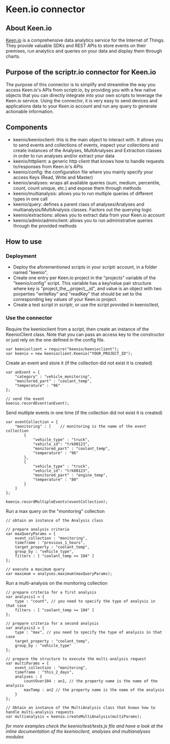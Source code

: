 # Keen.io connector
## About Keen.io
[Keen.io](https://www.keen.io) is a comprehensive data analytics service for the Internet of Things. They provide valuable SDKs and REST APIs to store events on their premises, run analytics and queries on your data and display them through charts. 
 
## Purpose of the scriptr.io connector for Keen.io
The purpose of this connector is to simplify and streamline the way you access Keen.io's APIs from scriptr.io, by providing you with a few native objects that you can directly integrate into your own scripts to leverage the Keen.io service. Using the connector, it is very easy to send devices and applications data to your Keen.io account and run any query to generate actionable information.

## Components
- keenio/keenioclient: this is the main object to interact with. It allows you to send events and collections of events, inspect your collections and create instances of the Analyses, MultiAnalyses and Extraction classes in order to run analyses and/or extract your data 
- keenio/httplient: a generic http client that knows how to handle requests to/responses from Keen.io's APIs
- keenio/config: the configuration file where you mainly specify your access Keys (Read, Write and Master)
- keenio/analyses: wraps all available queries (sum, medium, percentile, count, count unique, etc.) and expose them through methods
- keenio/multianalysis: allows you to run multiple queries of different types in one call
- keenio/query: defines a parent class of analyses/Analyses and multianalysis/MultiAnalysis classes. Factors out the querying logic
- keenio/extractions: allows you to extract data from your Keen.io account
- keenio/admin/adminclient: allows you to run administrative queries through the provided methods

## How to use

### Deployment
- Deploy the aforementioned scripts in your scriptr account, in a folder named "keenio",
- Create one entry per Keen.io project in the "projects" variable of the "keenio/config" script. This variable has a key/value pair structure where
key is "project_the__project__id", and value is an object with two porperties "writeKey" and "readKey" that should be set to the corresponding key values of your Keen.io project.
- Create a test script in scriptr, or use the script provided in keenio/test,

### Use the connector

Require the keenioclient from a script, then create an instance of the KeenioClient class.
Note that you can pass an access key to the constructor or just rely on the one defined in the config file.
```
var keenioclient = require("keenio/keenioclient");
var keenio = new keenioclient.Keenio("YOUR_PROJECT_ID");
```

Create an event and store it (if the collection did not exist it is created)
```
var anEvent = {
	"category" : "vehicle_monitoring",
	"monitored_part" : "coolant_temp",
	"temperature" : "96"
};

// send the event
keenio.recordEvent(anEvent);
```

Send mutliple events in one time (if the collection did not exist it is created)
```
var eventCollection = {
	"monitoring" : [	// monitoring is the name of the event collection
		{
			"vehicle_type" : "truck",
			"vehicle_id": "trk00123",
			"monitored_part" : "coolant_temp",
			"temperature" : "96"
		},	
		{
			"vehicle_type" : "truck",
			"vehicle_id": "trk00123",
			"monitored_part" : "engine_temp",
			"temperature" : "80"
		}	
	]
};

keenio.recordMultipleEvents(eventCollection);
```
Run a max query on the "monitoring" collection
```
// obtain an instance of the Analysis class

// prepare analysis criteria
var maxQueryParams = {
	event_collection : "monitoring",
	timeframe : "previous_1_hours",
	target_property : "coolant_temp",
	group_by : "vehicle_type",
	filters : [ "coolant_temp >= 104" ]
};

// execute a maximum query 
var maximum = analyses.maximum(maxQueryParams);
```
Run a multi-analysis on the monitoring collection
```
// prepare criteria for a first analysis
var analysis1 = {
	type : "count", // you need to specify the type of analysis in that case
	filters : [ "coolant_temp >= 104" ]
};

// prepare criteria for a second analysis
var analysis2 = {
	type : "max", // you need to specify the type of analysis in that case
	target_property : "coolant_temp",
	group_by : "vehicle_type"
};

// prepare the structure to execute the multi-analysis request
var multiParams = {
	event_collection : "monitoring",
	timeframe : "this_2_days",
	analyses : {
		countOver104 : an1, // the property name is the name of the analysis
		maxTemp : an2 // the property name is the name of the analysis
	}
};

// Obtain an instance of the MultiAnalysis class that knows how to handle multi-analysis requests
var multianalysis = keenio.createMultiAnalysis(multiParams);
```

*for more examples check the keenio/test/tests.js file and have a look at the inline documentation of the keenioclient, analyses and multianalyses modules*


